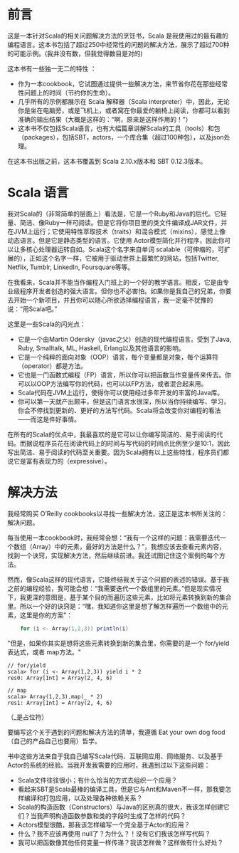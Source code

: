 # 前言

 这是一本针对Scala的相关问题解决方法的烹饪书，Scala 是我使用过的最有趣的编程语言。这本书包括了超过250中经常性的问题的解决方法，展示了超过700种的可能示例。(我并没有数，但我觉得数目是对的)

这本书有一些独一无二的特性 ：

- 作为一本cookbook，它试图通过提供一些解决方法，来节省你花在那些经常性问题上的时间（节约你的生命）。
- 几乎所有的示例都展示在 Scala 解释器（Scala interpreter）中，因此，无论你是坐在电脑旁，或是飞机上，或者窝在你最爱的躺椅上阅读，你都可以看到准确的输出结果（大概是这样的：“啊，原来是这样作用的！”）
- 这本书不仅包括Scala语言，也有大幅篇章讲解Scala的工具（tools）和包（packages），包括SBT，actors，一个库合集（超过100种包），以及json处理。

在这本书出版之前，这本书覆盖到 Scala 2.10.x版本和 SBT 0.12.3版本。

# Scala 语言

我对Scala的（非常简单的层面上）看法是，它是一个Ruby和Java的后代。它轻量、简洁、像Ruby一样可阅读。但是它将你项目里的类文件编译成JAR文件，并在JVM上运行；它使用特性萃取技术（traits）和混合模式（mixins），感觉上像动态语言。但是它是静态类型的语言。它使用 Actor模型简化并行程序，因此你可以让多核心处理器运转自如。Scala这个名字来自单词 scalable（可伸缩的，可扩展的），正如这个名字一样，它被用于驱动世界上最繁忙的网站，包括Twitter, Netflix, Tumblr, LinkedIn, Foursquare等等。

在我看来，Scala并不能当作编程入门班上的一个好的教学语言。相反，它是由专业级程序开发者创造的强大语言。但你也不必害怕。如果你是我自己的兄弟，你要去开始一个新项目，并且你可以随心所欲选择编程语言，我一定毫不犹豫的说：“用Scala吧。”

这里是一些Scala的闪光点：

- 它是一个由Martin Odersky（javac之父）创造的现代编程语言。受到了Java, Ruby, Smalltalk, ML, Haskell, Erlang以及其他语言的影响。
- 它是一个纯粹的面向对象（OOP）语言，每个变量都是对象，每个运算符（operator）都是方法。
- 它也是一门函数式编程（FP）语言，所以你可以把函数当作变量传来传去。你可以以OOP方法编写你的代码，也可以以FP方法，或者混合起来用。
- Scala代码在JVM上运行，使得你可以使用经过多年开发的丰富的Java库。
- 你可以第一天就产出颇丰，但是这门语言水很深，所以当你持续编写、学习，你会不停找到更新的、更好的方法写代码。Scala将会改变你对编程的看法——而这是件好事情。

在所有的Scala的优点中，我最喜欢的是它可以让你编写简洁的、易于阅读的代码。而据说程序员花在阅读代码上的时间与写代码的时间点比例至少是10:1，因此写出简洁、易于阅读的代码至关重要。因为Scala拥有以上这些特性，程序员们都说它是富有表现力的（expressive）。

# 解决方法

我经常购买 O’Reilly cookbooks以寻找一些解决方法，这正是这本书所关注的：解决问题。

每当使用一本cookbook时，我经常会想：“我有一个这样的问题：我需要迭代一个数组（Array）中的元素，最好的方法是什么？”，我想应该去查看元素内容，找到一个诀窍，实现解决方法，然后继续前进。我还试图记住这个案例的每个方法。

然而，像Scala这样的现代语言，它能终结我关于这个问题的表述的错误。基于我之前的编程经验，我可能会想：“我需要迭代一个数组里的元素。”但是现实情况下，我更深的意图是，基于某个目的而遍历这些元素，比如将元素转换到新的集合里。所以一个好的诀窍是：“嘿，我知道你这里是想了解怎样遍历一个数组中的元素，这里是你的方案”：
```scala
    for (i <- Array(1,2,3)) println(i)
```
"但是，如果你其实是想将这些元素转换到新的集合里，你需要的是一个 for/yield 表达式，或者 map方法。"

    // for/yield
    scala> for (i <- Array(1,2,3)) yield i * 2 
    res0: Array[Int] = Array(2, 4, 6)
    
    // map
    scala> Array(1,2,3).map(_ * 2) 
    res1: Array[Int] = Array(2, 4, 6)

（_是占位符）<!--此处存疑 原文是 More on that _ character shortly.-->

要编写这个关于遇到的问题和解决方法的清单，我遵循 Eat your own dog food（自己的产品自己也要用）哲学。

书中这些方法来自于我自己编写Scala代码、互联网应用、网络服务、以及基于Actor的系统的经验。当我开发我需要的应用时，我遇到过以下这些问题：

- Scala文件往往很小；有什么恰当的方式去组织一个应用？
- 看起来SBT是Scala最棒的编译工具，但是它与Ant和Maven不一样，那我要怎样编译和打包应用，以及处理各种依赖关系？
- Scala的构造函数（Constructors）与Java的区别真的很大，我该怎样创建它们？当我声明构造函数参数和类的字段时生成了怎样的代码？
- Actors模型很酷，那我该怎样编写一个完全基于Actor的应用？
- 什么？我不应该再使用 null了？为什么？！没有它们我该怎样写代码？
- 我可以把函数像其他任何变量一样传递？我该怎样做？这样做有什么好处？
